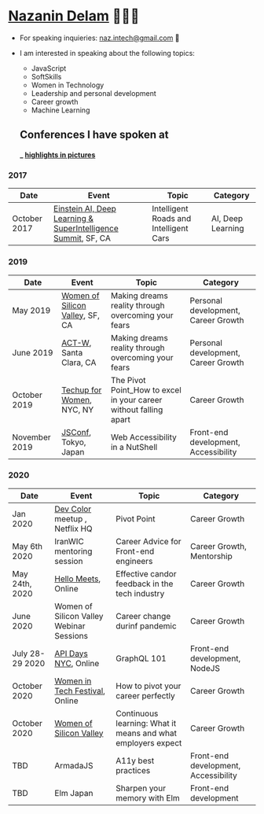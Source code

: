 # [Nazanin Delam](https://www.linkedin.com/in/nazanindelam/) 👩🏻‍💻

- For speaking inquieries: naz.intech@gmail.com 🌱
- I am interested in speaking about the following topics:
  - JavaScript 
  - SoftSkills
  - Women in Technology
  - Leadership and personal development
  - Career growth
  - Machine Learning
  
  ## Conferences I have spoken at 
  #### _ [highlights in pictures](https://www.instagram.com/stories/highlights/18071228101080789/)
  
### 2017
| Date | Event | Topic | Category |
|------|-------|-------|-----------|
|October 2017|[Einstein AI, Deep Learning & SuperIntelligence Summit](http://claridenglobal.com/conference/einsteinai2017/), SF, CA | Intelligent Roads and Intelligent Cars | AI, Deep Learning|
  
### 2019
| Date | Event | Topic | Category |
|------|-------|-------|-----------|
|May 2019 | [ Women of Silicon Valley](https://twitter.com/WinTechSeries/status/1124013435912630272), SF, CA |Making dreams reality through overcoming your fears | Personal development, Career Growth|
| June 2019| [ACT-W](https://act-w.org/), Santa Clara, CA | Making dreams reality through overcoming your fears| Personal development, Career Growth |
| October 2019 | [Techup for Women](https://techupforwomen.com/), NYC, NY | The Pivot Point_How to excel in your career without falling apart | Career Growth|
| November 2019 | [JSConf](https://jsconf.jp/2019/), Tokyo, Japan | Web Accessibility in a NutShell | Front-end development, Accessibility |
  
 ### 2020
| Date | Event | Topic | Category  |
|------|-------|-------|-----------|
| Jan 2020 | [Dev Color](https://www.devcolor.org/) meetup , Netflix HQ | Pivot Point |Career Growth |
| May 6th 2020 | IranWIC mentoring session | Career Advice for Front-end engineers| Career Growth, Mentorship      |
| May 24th, 2020 | [Hello Meets](https://hub.hellomeets.com/events), Online | Effective candor feedback in the tech industry | Career Growth|
| June 2020 | Women of Silicon Valley Webinar Sessions | Career change durinf pandemic | Career Growth |
| July 28-29 2020| [API Days NYC](https://www.apidays.co/newyork), Online| GraphQL 101 | Front-end development, NodeJS |
| October 2020 | [Women in Tech Festival](https://siliconvalleyforum.com/women-in-tech-festival/?gclid=CjwKCAiA3uDwBRBFEiwA1VsajKHNtCZa5vrIyKrGZaTNJTzGzbKYewLxSObEe67N0rt1imw7_VMxmxoCdzAQAvD_BwE), Online | How to pivot your career perfectly | Career Growth |
| October 2020 |  [Women of Silicon Valley](https://www.womenofsiliconvalley.com/) | Continuous learning: What it means and what employers expect | Career Growth |
| TBD | ArmadaJS | A11y best practices | Front-end development, Accessibility |
| TBD | Elm Japan | Sharpen your memory with Elm | Front-end development |

  
